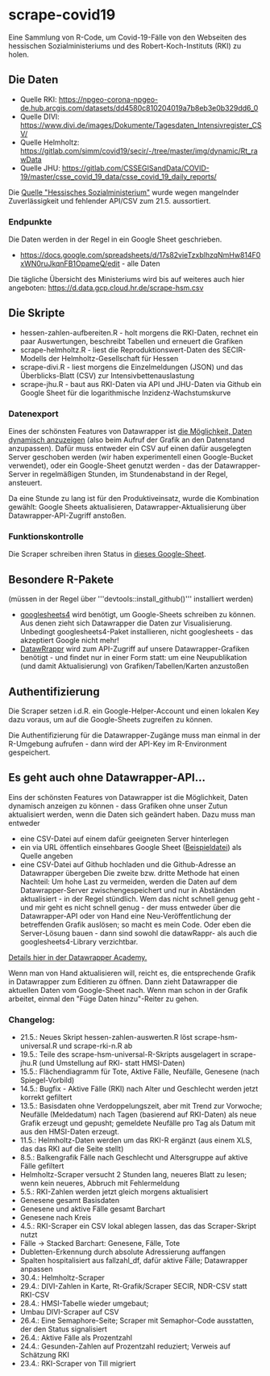 # scrape-covid19
Eine Sammlung von R-Code, um Covid-19-Fälle von den Webseiten des hessischen Sozialministeriums und des Robert-Koch-Instituts (RKI) zu holen. 

## Die Daten

- Quelle RKI: https://npgeo-corona-npgeo-de.hub.arcgis.com/datasets/dd4580c810204019a7b8eb3e0b329dd6_0
- Quelle DIVI: https://www.divi.de/images/Dokumente/Tagesdaten_Intensivregister_CSV/
- Quelle Helmholtz: https://gitlab.com/simm/covid19/secir/-/tree/master/img/dynamic/Rt_rawData
- Quelle JHU: https://gitlab.com/CSSEGISandData/COVID-19/master/csse_covid_19_data/csse_covid_19_daily_reports/

Die [Quelle "Hessisches Sozialministerium"](https://soziales.hessen.de/gesundheit/infektionsschutz/coronavirus-sars-cov-2/taegliche-uebersicht-der-bestaetigten-sars-cov-2-faelle-hessen) wurde wegen mangelnder Zuverlässigkeit und fehlender API/CSV zum 21.5. aussortiert. 

### Endpunkte 

Die Daten werden in der Regel in ein Google Sheet geschrieben.

- https://docs.google.com/spreadsheets/d/17s82vieTzxblhzqNmHw814F0xWN0ruJkqnFB1OpameQ/edit - alle Daten

Die tägliche Übersicht des Ministeriums wird bis auf weiteres auch hier angeboten: https://d.data.gcp.cloud.hr.de/scrape-hsm.csv
  
## Die Skripte
* hessen-zahlen-aufbereiten.R - holt morgens die RKI-Daten, rechnet ein paar Auswertungen, beschreibt Tabellen und erneuert die Grafiken
* scrape-helmholtz.R - liest die Reproduktionswert-Daten des SECIR-Modells der Helmholtz-Gesellschaft für Hessen
* scrape-divi.R - liest morgens die Einzelmeldungen (JSON) und das Überblicks-Blatt (CSV) zur Intensivbettenauslastung
* scrape-jhu.R - baut aus RKI-Daten via API und JHU-Daten via Github ein Google Sheet für die logarithmische Inzidenz-Wachstumskurve

### Datenexport

Eines der schönsten Features von Datawrapper ist [die Möglichkeit, Daten dynamisch anzuzeigen](https://academy.datawrapper.de/article/60-external-data-sources) (also beim Aufruf der Grafik an den Datenstand anzupassen). Dafür muss entweder ein CSV auf einen dafür ausgelegten Server geschoben werden (wir haben experimentell einen Google-Bucket verwendet), oder ein Google-Sheet genutzt werden - das der Datawrapper-Server in regelmäßigen Stunden, im Stundenabstand in der Regel, ansteuert. 

Da eine Stunde zu lang ist für den Produktiveinsatz, wurde die Kombination gewählt: Google Sheets aktualisieren, Datawrapper-Aktualisierung über Datawrapper-API-Zugriff anstoßen. 

### Funktionskontrolle

Die Scraper schreiben ihren Status in [dieses Google-Sheet](https://docs.google.com/spreadsheets/d/1Q5rCvvSUn6WGcsCnKwGJ0y9PwbiML-34kyxYSYX2Qjk/edit#gid=0). 

## Besondere R-Pakete
(müssen in der Regel über '''devtools::install_github()''' installiert werden)
* [googlesheets4](https://github.com/tidyverse/googlesheets4) wird benötigt, um Google-Sheets schreiben zu können. Aus denen zieht sich Datawrapper die Daten zur Visualisierung. Unbedingt googlesheets4-Paket installieren, nicht googlesheets - das akzeptiert Google nicht mehr!
* [DatawRrappr](https://github.com/munichrocker/DatawRappr/) wird zum API-Zugriff auf unsere Datawrapper-Grafiken benötigt - und findet nur in einer Form statt: um eine Neupublikation (und damit Aktualisierung) von Grafiken/Tabellen/Karten anzustoßen

## Authentifizierung 
Die Scraper setzen i.d.R. ein Google-Helper-Account und einen lokalen Key dazu voraus, um auf die Google-Sheets zugreifen zu können. 

Die Authentifizierung für die Datawrapper-Zugänge muss man einmal in der R-Umgebung aufrufen - dann wird der API-Key im R-Environment gespeichert. 

## Es geht auch ohne Datawrapper-API...

Eins der schönsten Features von Datawrapper ist die Möglichkeit, Daten dynamisch anzeigen zu können - dass Grafiken ohne unser Zutun aktualisiert werden, wenn die Daten sich geändert haben. Dazu muss man entweder
* eine CSV-Datei auf einem dafür geeigneten Server hinterlegen
* ein via URL öffentlich einsehbares Google Sheet ([Beispieldatei](https://docs.google.com/spreadsheets/d/1OhMGQJXe2rbKg-kCccVNpAMc3yT2i3ubmCndf-zX0JU/edit#gid=1805279723)) als Quelle angeben
* eine CSV-Datei auf Github hochladen und die Github-Adresse an Datawrapper übergeben
Die zweite bzw. dritte Methode hat einen Nachteil: Um hohe Last zu vermeiden, werden die Daten auf dem Datawrapper-Server zwischengespeichert und nur in Abständen aktualisiert - in der Regel stündlich. Wem das nicht schnell genug geht - und mir geht es nicht schnell genug - der muss entweder über die Datawrapper-API oder von Hand eine Neu-Veröffentlichung der betreffenden Grafik auslösen; so macht es mein Code. Oder eben die Server-Lösung bauen - dann sind sowohl die datawRappr- als auch die googlesheets4-Library verzichtbar. 

[Details hier in der Datawrapper Academy.](https://academy.datawrapper.de/article/60-external-data-sources)

Wenn man von Hand aktualisieren will, reicht es, die entsprechende Grafik in Datawrapper zum Editieren zu öffnen. Dann zieht Datawrapper die aktuellen Daten vom Google-Sheet nach. Wenn man schon in der Grafik arbeitet, einmal den "Füge Daten hinzu"-Reiter zu gehen.

### Changelog: 
* 21.5.: Neues Skript hessen-zahlen-auswerten.R löst scrape-hsm-universal.R und scrape-rki-n.R ab
* 19.5.: Teile des scrape-hsm-universal-R-Skripts ausgelagert in scrape-jhu.R (und Umstellung auf RKI- statt HMSI-Daten)
* 15.5.: Flächendiagramm für Tote, Aktive Fälle, Neufälle, Genesene (nach Spiegel-Vorbild) 
* 14.5.: Bugfix - Aktive Fälle (RKI) nach Alter und Geschlecht werden jetzt korrekt gefiltert
* 13.5.: Basisdaten ohne Verdoppelungszeit, aber mit Trend zur Vorwoche; Neufälle (Meldedatum) nach Tagen (basierend auf RKI-Daten) als neue Grafik erzeugt und gepusht; gemeldete Neufälle pro Tag als Datum mit aus den HMSI-Daten erzeugt. 
* 11.5.: Helmholtz-Daten werden um das RKI-R ergänzt (aus einem XLS, das das RKI auf die Seite stellt)
* 8.5.: Balkengrafik Fälle nach Geschlecht und Altersgruppe auf aktive Fälle gefiltert
* Helmholtz-Scraper versucht 2 Stunden lang, neueres Blatt zu lesen; wenn kein neueres, Abbruch mit Fehlermeldung
* 5.5.: RKI-Zahlen werden jetzt gleich morgens aktualisiert
* Genesene gesamt Basisdaten
* Genesene und aktive Fälle gesamt Barchart
* Genesene nach Kreis
* 4.5.: RKI-Scraper ein CSV lokal ablegen lassen, das das Scraper-Skript nutzt
* Fälle -> Stacked Barchart: Genesene, Fälle, Tote
* Dubletten-Erkennung durch absolute Adressierung auffangen
* Spalten hospitalisiert aus fallzahl_df, dafür aktive Fälle; Datawrapper anpassen
* 30.4.: Helmholtz-Scraper
* 29.4.: DIVI-Zahlen in Karte, Rt-Grafik/Scraper SECIR, NDR-CSV statt RKI-CSV
* 28.4.: HMSI-Tabelle wieder umgebaut;
* Umbau DIVI-Scraper auf CSV
* 26.4.: Eine Semaphore-Seite; Scraper mit Semaphor-Code ausstatten, der den Status signalisiert
* 26.4.: Aktive Fälle als Prozentzahl
* 24.4.: Gesunden-Zahlen auf Prozentzahl reduziert; Verweis auf Schätzung RKI
* 23.4.: RKI-Scraper von Till migriert
